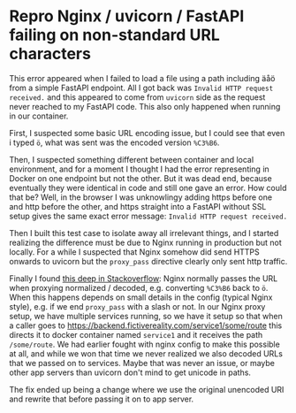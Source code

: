 # Repro Nginx / uvicorn / FastAPI failing on non-standard URL characters

This error appeared when I failed to load a file using a path including äåö from a simple FastAPI endpoint. All I got back was
`Invalid HTTP request received.` and this appeared to come from `uvicorn` side as the request never reached to my FastAPI code.
This also only happened when running in our container.

First, I suspected some basic URL encoding issue, but I could see that even i typed `ö`, what was sent was the encoded version `%C3%B6`.

Then, I suspected something different between container and local environment, and for a moment I thought I had the error representing
in Docker on one endpoint but not the other. But it was dead end, because eventually they were identical in code and still one gave an error.
How could that be? Well, in the browser I was unknowlingy adding https before one and http before the other, and https straight into a FastAPI
without SSL setup gives the same exact error message: `Invalid HTTP request received.`

Then I built this test case to isolate away all irrelevant things, and I started realizing the difference must be due to Nginx running in
production but not locally. For a while I suspected that Nginx somehow did send HTTPS onwards to uvicorn but the `proxy_pass` directive
clearly only sent http traffic.

Finally I found [this deep in Stackoverflow](https://stackoverflow.com/a/49702013): Nginx normally passes the URL when proxying normalized / decoded, e.g. converting `%C3%B6` back to `ö`.
When this happens depends on small details in the config (typical Nginx style), e.g. if we end `proxy_pass` with a slash or not. In our Nginx proxy setup, we have multiple services running, so we have it setup so that when a caller goes to https://backend.fictivereality.com/service1/some/route this directs it to docker container named `service1` and it receives the path `/some/route`. We had earlier fought with nginx config to make this possible at all, and while we won that time we never realized we also decoded URLs that we passed on to services. Maybe that was never an issue, or maybe other app servers than uvicorn don't mind to get unicode in paths.

The fix ended up being a change where we use the original unencoded URI and rewrite that before passing it on to app server.
